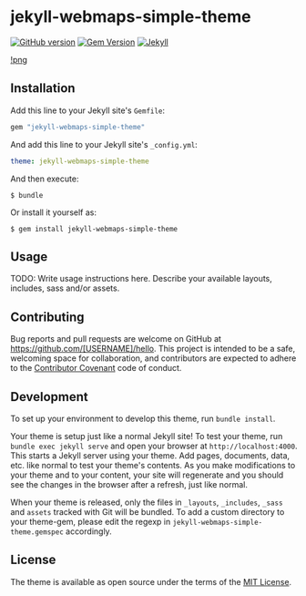 # jekyll-webmaps-simple-theme

[![GitHub version](https://badge.fury.io/gh/wslerry%2Fjekyll-webmaps-simple-theme.svg)](https://badge.fury.io/gh/wslerry%2Fjekyll-webmaps-simple-theme)
[![Gem Version](https://badge.fury.io/rb/jekyll-webmaps-simple-theme.svg)](https://badge.fury.io/rb/jekyll-webmaps-simple-theme)
[![Jekyll](https://img.shields.io/badge/jekyll-%3E%3D3.7-blue.svg)](https://jekyllrb.com/)

[!png](screenshot.png)


## Installation

Add this line to your Jekyll site's `Gemfile`:

```ruby
gem "jekyll-webmaps-simple-theme"
```

And add this line to your Jekyll site's `_config.yml`:

```yaml
theme: jekyll-webmaps-simple-theme
```

And then execute:

    $ bundle

Or install it yourself as:

    $ gem install jekyll-webmaps-simple-theme

## Usage

TODO: Write usage instructions here. Describe your available layouts, includes, sass and/or assets.

## Contributing

Bug reports and pull requests are welcome on GitHub at https://github.com/[USERNAME]/hello. This project is intended to be a safe, welcoming space for collaboration, and contributors are expected to adhere to the [Contributor Covenant](http://contributor-covenant.org) code of conduct.

## Development

To set up your environment to develop this theme, run `bundle install`.

Your theme is setup just like a normal Jekyll site! To test your theme, run `bundle exec jekyll serve` and open your browser at `http://localhost:4000`. This starts a Jekyll server using your theme. Add pages, documents, data, etc. like normal to test your theme's contents. As you make modifications to your theme and to your content, your site will regenerate and you should see the changes in the browser after a refresh, just like normal.

When your theme is released, only the files in `_layouts`, `_includes`, `_sass` and `assets` tracked with Git will be bundled.
To add a custom directory to your theme-gem, please edit the regexp in `jekyll-webmaps-simple-theme.gemspec` accordingly.

## License

The theme is available as open source under the terms of the [MIT License](https://opensource.org/licenses/MIT).
